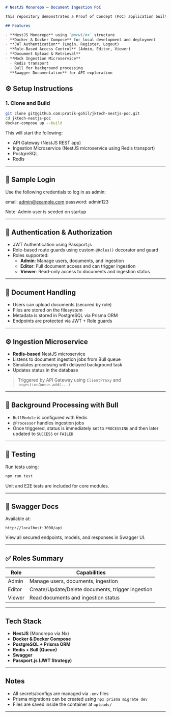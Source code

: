 ```md
# NestJS Monorepo – Document Ingestion PoC

This repository demonstrates a Proof of Concept (PoC) application built using the **NestJS monorepo architecture**. It simulates a document processing pipeline with **RBAC**, **JWT authentication**, **microservices**, and **background processing** using **Bull**.

## Features

- **NestJS Monorepo** using `@nrwl/nx` structure
- **Docker & Docker Compose** for local development and deployment
- **JWT Authentication** (Login, Register, Logout)
- **Role-Based Access Control** (Admin, Editor, Viewer)
- **Document Upload & Retrieval**
- **Mock Ingestion Microservice**
  - Redis transport
  - Bull for background processing
- **Swagger Documentation** for API exploration
```

## ⚙️ Setup Instructions

### 1. Clone and Build

```bash
git clone git@github.com:pratik-gohil/jktech-nestjs-poc.git
cd jktech-nestjs-poc
docker-compose up --build
```

This will start the following:

- API Gateway (NestJS REST app)
- Ingestion Microservice (NestJS microservice using Redis transport)
- PostgreSQL
- Redis

---

## 🧪 Sample Login

Use the following credentials to log in as admin:

email: admin@example.com
password: admin123

Note: Admin user is seeded on startup

---

## 🔐 Authentication & Authorization

- JWT Authentication using Passport.js
- Role-based route guards using custom `@Roles()` decorator and guard
- Roles supported:
  - **Admin**: Manage users, documents, and ingestion
  - **Editor**: Full document access and can trigger ingestion
  - **Viewer**: Read-only access to documents and ingestion status

---

## 📄 Document Handling

- Users can upload documents (secured by role)
- Files are stored on the filesystem
- Metadata is stored in PostgreSQL via Prisma ORM
- Endpoints are protected via JWT + Role guards

---

## ⚙️ Ingestion Microservice

- **Redis-based** NestJS microservice
- Listens to document ingestion jobs from Bull queue
- Simulates processing with delayed background task
- Updates status in the database

> Triggered by API Gateway using `ClientProxy` and `ingestionQueue.add(...)`

---

## 🧬 Background Processing with Bull

- `BullModule` is configured with Redis
- `@Processor` handles ingestion jobs
- Once triggered, status is immediately set to `PROCESSING` and then later updated to `SUCCESS` or `FAILED`

---

## 🧪 Testing

Run tests using:

```bash
npm run test
```

Unit and E2E tests are included for core modules.

---

## 🧾 Swagger Docs

Available at:

```
http://localhost:3000/api
```

View all secured endpoints, models, and responses in Swagger UI.

---

## ✅ Roles Summary

| Role    | Capabilities                                        |
|---------|-----------------------------------------------------|
| Admin   | Manage users, documents, ingestion                  |
| Editor  | Create/Update/Delete documents, trigger ingestion   |
| Viewer  | Read documents and ingestion status                 |

---

## Tech Stack

- **NestJS** (Monorepo via Nx)
- **Docker & Docker Compose**
- **PostgreSQL + Prisma ORM**
- **Redis + Bull (Queue)**
- **Swagger**
- **Passport.js (JWT Strategy)**

---

## Notes

- All secrets/configs are managed via `.env` files
- Prisma migrations can be created using `npx prisma migrate dev`
- Files are saved inside the container at `uploads/`

---